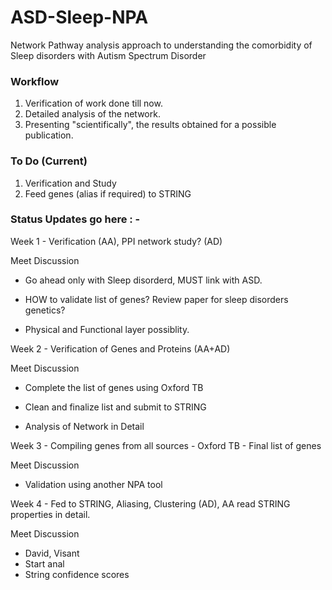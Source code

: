 # ASD-Sleep-NPA
Network Pathway analysis approach to understanding the comorbidity of Sleep disorders with Autism Spectrum Disorder

### Workflow

1. Verification of work done till now. 
2. Detailed analysis of the network.
3. Presenting "scientifically", the results obtained for a possible publication.

### To Do (Current)
1. Verification and Study
2. Feed genes (alias if required) to STRING

### Status Updates go here : - 
Week 1 - Verification (AA), PPI network study? (AD)

Meet Discussion 

- Go ahead only with Sleep disorderd, MUST link with ASD.

- HOW to validate list of genes? Review paper for sleep disorders genetics?

- Physical and Functional layer possiblity.

Week 2 - Verification of Genes and Proteins (AA+AD)

Meet Discussion

- Complete the list of genes using Oxford TB

- Clean and finalize list and submit to STRING

- Analysis of Network in Detail

Week 3 - Compiling genes from all sources - Oxford TB - Final list of genes

Meet Discussion

- Validation using another NPA tool

Week 4 - Fed to STRING, Aliasing, Clustering (AD), AA read STRING properties in detail.

Meet Discussion

- David, Visant
- Start anal
- String confidence scores 

